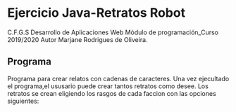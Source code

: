 # Ejercicio Java-Retratos Robot
C.F.G.S Desarrollo de Aplicaciones Web
Módulo de programación_Curso 2019/2020
Autor Marjane Rodrigues de Oliveira.
## Programa
Programa para crear relatos con cadenas de caracteres.
Una vez ejecultado el programa,el ususario puede crear tantos retratos como desee.
Los retratos se crean eligiendo los rasgos de cada faccion con las opciones siguientes:


